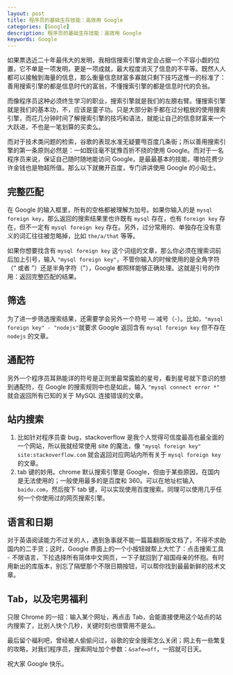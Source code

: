 ```yaml
---
layout: post
title: 程序员的基础生存技能：高效用 Google
categories: [Google]
description: 程序员的基础生存技能：高效用 Google
keywords: Google
---
```


如果票选近二十年最伟大的发明，我相信搜索引擎肯定会占据一个不容小觑的位置，它不单是一项发明，更是一项成就，最大程度消灭了信息的不平等。既然人人都可以接触到海量的信息，那么衡量信息财富多寡就只剩下技巧这惟一的标准了：善用搜索引擎的都是信息时代的富翁，不懂搜索引擎的都是信息时代的负翁。

而像程序员这种必须终生学习的职业，搜索引擎就是我们的左膀右臂。懂搜索引擎就是我们的基本功，不，应该是童子功。只是大部分新手都在过分粗放的使用搜索引擎，而花几分钟时间了解搜索引擎的技巧和语法，就能让自己的信息财富来一个大跃进，不也是一笔划算的买卖么。

而对于技术类问题的检索，谷歌的表现水准无疑要甩百度几条街；所以善用搜索引擎的第一条原则必然是：一如既往毫不犹豫百折不挠的使用 Google。而对于一名程序员来说，保证自己随时随地能访问 Google，是最最基本的技能，哪怕花费少许金钱也是物超所值。那么以下就撇开百度，专门讲讲使用 Google 的小贴士。

##  完整匹配

在 Google 的输入框里，所有的空格都被理解为加号。如果你输入的是 `mysql foreign key`，那么返回的搜索结果里也许既有 `mysql` 存在，也有 `foreign key` 存在，但不一定有 `mysql foreign key` 存在。另外，过分常用的、单独存在没有意义的词汇往往被忽略掉，比如 `the/a/that` 等等。

如果你想要找含有 `mysql foreign key` 这个词组的文章，那么你必须在搜索词前后加上引号，输入 `"mysql foreign key"`，不管你输入的时候使用的是全角字符（“ 或者 ”）还是半角字符（"），Google 都照样能够正确处理。这就是引号的作用：返回完整匹配的结果。

## 筛选

为了进一步筛选搜索结果，还需要学会另外一个符号 — 减号（-）。比如，`"mysql foreign key" - "nodejs"`就要求 Google 返回含有 `mysql foreign key` 但不存在 `nodejs` 的文章。

## 通配符

另外一个程序员耳熟能详的符号是正则里最常露脸的星号，看到星号就下意识的想到通配符，在 Google 的搜索规则中也是如此，输入 `"mysql connect error *"` 就会返回所有已知的关于 MySQL 连接错误的文章。

## 站内搜索

1. 比如针对程序员查 bug，stackoverflow 是我个人觉得可信度最高也最全面的一个网站，所以我就经常使用 site 的魔法，像 `"mysql foreign key" site:stackoverflow.com` 就会返回对应网站内所有关于 `mysql foreign key` 的文章。
2. tab 键的妙用。chrome 默认搜索引擎是 Google，但由于某些原因，在国内是无法使用的；一般使用最多的是百度和 360。可以在地址栏输入 `baidu.com`，然后按下 tab 键，可以实现使用百度搜索。同理可以使用几乎任何一个你使用过的网页搜索引擎。

## 语言和日期

对于英语阅读能力不过关的人，遇到急事就不能一篇篇翻原版文档了，不得不求助国内的二手货；这时，Google 界面上的一个小按钮就帮上大忙了：点击搜索工具 - 不限语言，下拉选择所有简体中文网页，一下子就回到了祖国母亲的怀抱。有时用新出的库版本，别忘了隔壁那个不限日期按钮，可以帮你找到最最新鲜的技术文章。

## Tab，以及宅男福利

只限 Chrome 的一招：输入某个网址，再点击 Tab，会能直接使用这个站点的站内搜索了，比别人快个几秒，关键时刻也很管用不是么。

最后留个福利吧，曾经被人偷偷问过，谷歌的安全搜索怎么关闭；网上有一些繁复的攻略，对我们程序员，搜索网址加个参数：`&safe=off`，一招就可日天。

祝大家 Google 快乐。

